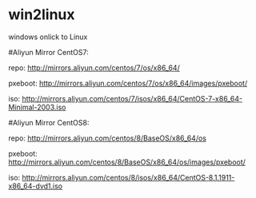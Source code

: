 # win2linux
windows onlick to Linux

#Aliyun Mirror CentOS7:

repo:
http://mirrors.aliyun.com/centos/7/os/x86_64/

pxeboot:
http://mirrors.aliyun.com/centos/7/os/x86_64/images/pxeboot/

iso:
http://mirrors.aliyun.com/centos/7/isos/x86_64/CentOS-7-x86_64-Minimal-2003.iso


#Aliyun Mirror CentOS8:

repo:
http://mirrors.aliyun.com/centos/8/BaseOS/x86_64/os

pxeboot:
http://mirrors.aliyun.com/centos/8/BaseOS/x86_64/os/images/pxeboot/

iso:
http://mirrors.aliyun.com/centos/8/isos/x86_64/CentOS-8.1.1911-x86_64-dvd1.iso
